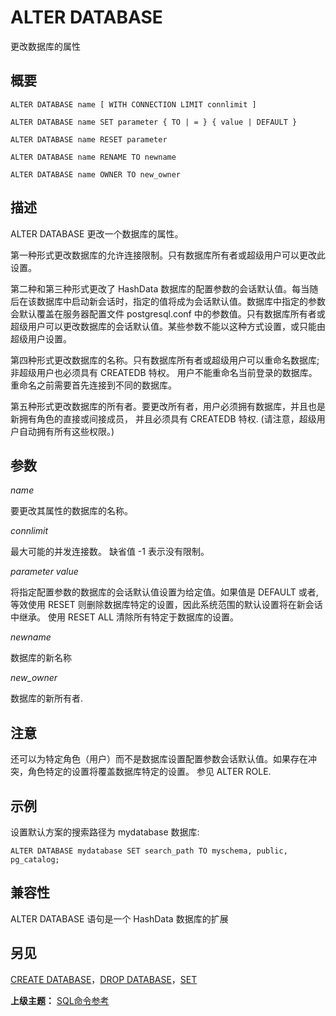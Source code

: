 # ALTER DATABASE

更改数据库的属性

## 概要

```
ALTER DATABASE name [ WITH CONNECTION LIMIT connlimit ]

ALTER DATABASE name SET parameter { TO | = } { value | DEFAULT }

ALTER DATABASE name RESET parameter

ALTER DATABASE name RENAME TO newname

ALTER DATABASE name OWNER TO new_owner
```

## 描述

ALTER DATABASE 更改一个数据库的属性。

第一种形式更改数据库的允许连接限制。只有数据库所有者或超级用户可以更改此设置。

第二种和第三种形式更改了 HashData 数据库的配置参数的会话默认值。每当随后在该数据库中启动新会话时，指定的值将成为会话默认值。数据库中指定的参数会默认覆盖在服务器配置文件 postgresql.conf 中的参数值。只有数据库所有者或超级用户可以更改数据库的会话默认值。某些参数不能以这种方式设置，或只能由超级用户设置。

第四种形式更改数据库的名称。只有数据库所有者或超级用户可以重命名数据库; 非超级用户也必须具有 CREATEDB 特权。 用户不能重命名当前登录的数据库。重命名之前需要首先连接到不同的数据库。

第五种形式更改数据库的所有者。要更改所有者，用户必须拥有数据库，并且也是新拥有角色的直接或间接成员， 并且必须具有 CREATEDB 特权. \(请注意，超级用户自动拥有所有这些权限。\)

## 参数

_name_

要更改其属性的数据库的名称。

_connlimit_

最大可能的并发连接数。 缺省值 -1 表示没有限制。

_parameter value_

将指定配置参数的数据库的会话默认值设置为给定值。如果值是 DEFAULT 或者, 等效使用 RESET 则删除数据库特定的设置，因此系统范围的默认设置将在新会话中继承。 使用 RESET ALL 清除所有特定于数据库的设置。 

_newname_

数据库的新名称

_new\_owner_

数据库的新所有者.

## 注意

还可以为特定角色（用户）而不是数据库设置配置参数会话默认值。如果存在冲突，角色特定的设置将覆盖数据库特定的设置。 参见 ALTER ROLE.

## 示例

设置默认方案的搜索路径为 mydatabase 数据库:

```
ALTER DATABASE mydatabase SET search_path TO myschema, public, pg_catalog;
```

## 兼容性

ALTER DATABASE 语句是一个  HashData 数据库的扩展

## 另见

[CREATE DATABASE](./create-database.md)，[DROP DATABASE](./drop-database.md)，[SET](./set.md)

**上级主题：** [SQL命令参考](./README.md)

